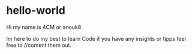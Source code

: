 # hello-world

Hi my name is 4CM or anouk8

Im here to do my best to learn Code if you have any insights or tipps feel free to //coment them out.
